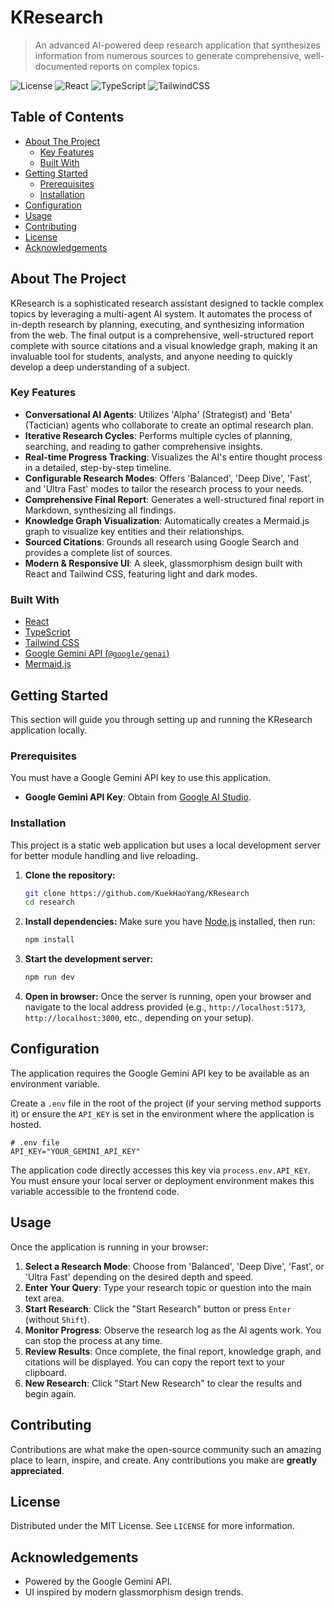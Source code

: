 # KResearch

> An advanced AI-powered deep research application that synthesizes information from numerous sources to generate comprehensive, well-documented reports on complex topics.

<!-- Badges (Placeholders) -->
![License](https://img.shields.io/badge/license-MIT-blue.svg?style=flat-square)
![React](https://img.shields.io/badge/React-19-blue?style=flat-square&logo=react)
![TypeScript](https://img.shields.io/badge/TypeScript-5.x-blue?style=flat-square&logo=typescript)
![TailwindCSS](https://img.shields.io/badge/Tailwind_CSS-3.x-38B2AC?style=flat-square&logo=tailwind-css)

## Table of Contents
- [About The Project](#about-the-project)
  - [Key Features](#key-features)
  - [Built With](#built-with)
- [Getting Started](#getting-started)
  - [Prerequisites](#prerequisites)
  - [Installation](#installation)
- [Configuration](#configuration)
- [Usage](#usage)
- [Contributing](#contributing)
- [License](#license)
- [Acknowledgements](#acknowledgements)

## About The Project

KResearch is a sophisticated research assistant designed to tackle complex topics by leveraging a multi-agent AI system. It automates the process of in-depth research by planning, executing, and synthesizing information from the web. The final output is a comprehensive, well-structured report complete with source citations and a visual knowledge graph, making it an invaluable tool for students, analysts, and anyone needing to quickly develop a deep understanding of a subject.

### Key Features

*   **Conversational AI Agents**: Utilizes 'Alpha' (Strategist) and 'Beta' (Tactician) agents who collaborate to create an optimal research plan.
*   **Iterative Research Cycles**: Performs multiple cycles of planning, searching, and reading to gather comprehensive insights.
*   **Real-time Progress Tracking**: Visualizes the AI's entire thought process in a detailed, step-by-step timeline.
*   **Configurable Research Modes**: Offers 'Balanced', 'Deep Dive', 'Fast', and 'Ultra Fast' modes to tailor the research process to your needs.
*   **Comprehensive Final Report**: Generates a well-structured final report in Markdown, synthesizing all findings.
*   **Knowledge Graph Visualization**: Automatically creates a Mermaid.js graph to visualize key entities and their relationships.
*   **Sourced Citations**: Grounds all research using Google Search and provides a complete list of sources.
*   **Modern & Responsive UI**: A sleek, glassmorphism design built with React and Tailwind CSS, featuring light and dark modes.

### Built With

*   [React](https://react.dev/)
*   [TypeScript](https://www.typescriptlang.org/)
*   [Tailwind CSS](https://tailwindcss.com/)
*   [Google Gemini API (`@google/genai`)](https://github.com/google/generative-ai-js)
*   [Mermaid.js](https://mermaid.js.org/)

## Getting Started

This section will guide you through setting up and running the KResearch application locally.

### Prerequisites

You must have a Google Gemini API key to use this application.
*   **Google Gemini API Key**: Obtain from [Google AI Studio](https://aistudio.google.com/app/apikey).

### Installation

This project is a static web application but uses a local development server for better module handling and live reloading.

1. **Clone the repository:**
   ```sh
   git clone https://github.com/KuekHaoYang/KResearch
   cd research
   ```
2. **Install dependencies:**
   Make sure you have [Node.js](https://nodejs.org/) installed, then run:
   ```sh
   npm install
   ```
3. **Start the development server:**
   ```sh
   npm run dev
   ```
4. **Open in browser:**
   Once the server is running, open your browser and navigate to the local address provided (e.g., `http://localhost:5173`, `http://localhost:3000`, etc., depending on your setup).

## Configuration

The application requires the Google Gemini API key to be available as an environment variable.

Create a `.env` file in the root of the project (if your serving method supports it) or ensure the `API_KEY` is set in the environment where the application is hosted.

```dotenv
# .env file
API_KEY="YOUR_GEMINI_API_KEY"
```

The application code directly accesses this key via `process.env.API_KEY`. You must ensure your local server or deployment environment makes this variable accessible to the frontend code.

## Usage

Once the application is running in your browser:

1.  **Select a Research Mode**: Choose from 'Balanced', 'Deep Dive', 'Fast', or 'Ultra Fast' depending on the desired depth and speed.
2.  **Enter Your Query**: Type your research topic or question into the main text area.
3.  **Start Research**: Click the "Start Research" button or press `Enter` (without `Shift`).
4.  **Monitor Progress**: Observe the research log as the AI agents work. You can stop the process at any time.
5.  **Review Results**: Once complete, the final report, knowledge graph, and citations will be displayed. You can copy the report text to your clipboard.
6.  **New Research**: Click "Start New Research" to clear the results and begin again.

## Contributing

Contributions are what make the open-source community such an amazing place to learn, inspire, and create. Any contributions you make are **greatly appreciated**.

## License

Distributed under the MIT License. See `LICENSE` for more information. 

## Acknowledgements
*   Powered by the Google Gemini API.
*   UI inspired by modern glassmorphism design trends.